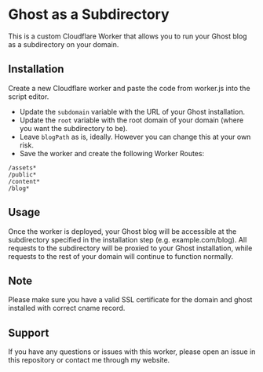 # Ghost as a Subdirectory
This is a custom Cloudflare Worker that allows you to run your Ghost blog as a subdirectory on your domain.

## Installation
Create a new Cloudflare worker and paste the code from worker.js into the script editor.

* Update the `subdomain` variable with the URL of your Ghost installation.
* Update the `root` variable with the root domain of your domain (where you want the subdirectory to be).
* Leave `blogPath` as is, ideally. However you can change this at your own risk.
* Save the worker and create the following Worker Routes:

```
/assets*
/public*
/content*
/blog*
```

## Usage
Once the worker is deployed, your Ghost blog will be accessible at the subdirectory specified in the installation step (e.g. example.com/blog). All requests to the subdirectory will be proxied to your Ghost installation, while requests to the rest of your domain will continue to function normally.

## Note
Please make sure you have a valid SSL certificate for the domain and ghost installed with correct cname record.

## Support
If you have any questions or issues with this worker, please open an issue in this repository or contact me through my website.
